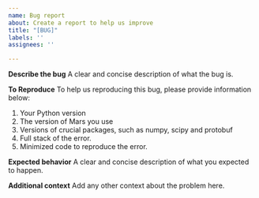 ```yaml
---
name: Bug report
about: Create a report to help us improve
title: "[BUG]"
labels: ''
assignees: ''

---
```

<!--
Thank you for your contribution!

Please review https://github.com/mars-project/mars/blob/master/CONTRIBUTING.rst before opening an issue.
-->

**Describe the bug**
A clear and concise description of what the bug is.

**To Reproduce**
To help us reproducing this bug, please provide information below:
1. Your Python version
2. The version of Mars you use
3. Versions of crucial packages, such as numpy, scipy and protobuf
4. Full stack of the error.
5. Minimized code to reproduce the error.

**Expected behavior**
A clear and concise description of what you expected to happen.

**Additional context**
Add any other context about the problem here.
